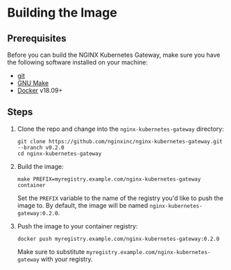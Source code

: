 # Building the Image

## Prerequisites

Before you can build the NGINX Kubernetes Gateway, make sure you have the following software installed on your machine:
- [git](https://git-scm.com/)
- [GNU Make](https://www.gnu.org/software/software.html)
- [Docker](https://www.docker.com/) v18.09+

## Steps

1. Clone the repo and change into the `nginx-kubernetes-gateway` directory:

   ```
   git clone https://github.com/nginxinc/nginx-kubernetes-gateway.git --branch v0.2.0
   cd nginx-kubernetes-gateway
   ```

1. Build the image:

   ```
   make PREFIX=myregistry.example.com/nginx-kubernetes-gateway container
   ```

   Set the `PREFIX` variable to the name of the registry you'd like to push the image to. By default, the image will be named `nginx-kubernetes-gateway:0.2.0`.

1. Push the image to your container registry:

   ```
   docker push myregistry.example.com/nginx-kubernetes-gateway:0.2.0
   ```

   Make sure to substitute `myregistry.example.com/nginx-kubernetes-gateway` with your registry.
